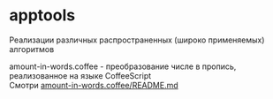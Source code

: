 apptools
========

Реализации различных распространенных (широко применяемых) алгоритмов  

amount-in-words.coffee - преобразование числе в пропись, реализованное на языке CoffeeScript  
Смотри [amount-in-words.coffee/README.md](https://github.com/app/apptools/tree/master/amount-in-words.coffee)